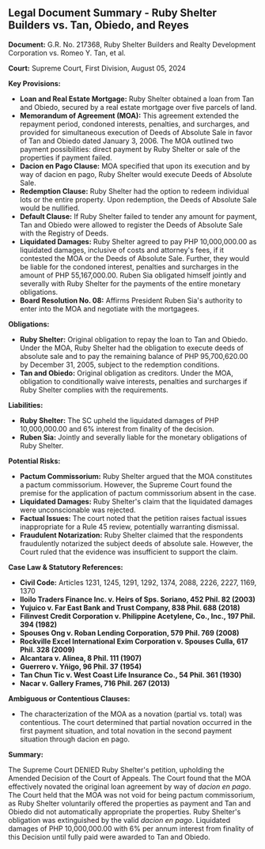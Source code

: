 ## Legal Document Summary - Ruby Shelter Builders vs. Tan, Obiedo, and Reyes

**Document:** G.R. No. 217368, Ruby Shelter Builders and Realty Development Corporation vs. Romeo Y. Tan, et al.

**Court:** Supreme Court, First Division, August 05, 2024

**Key Provisions:**

*   **Loan and Real Estate Mortgage:** Ruby Shelter obtained a loan from Tan and Obiedo, secured by a real estate mortgage over five parcels of land.
*   **Memorandum of Agreement (MOA):** This agreement extended the repayment period, condoned interests, penalties, and surcharges, and provided for simultaneous execution of Deeds of Absolute Sale in favor of Tan and Obiedo dated January 3, 2006. The MOA outlined two payment possibilities: direct payment by Ruby Shelter or sale of the properties if payment failed.
*   **Dacion en Pago Clause:** MOA specified that upon its execution and by way of dacion en pago, Ruby Shelter would execute Deeds of Absolute Sale.
*   **Redemption Clause:** Ruby Shelter had the option to redeem individual lots or the entire property. Upon redemption, the Deeds of Absolute Sale would be nullified.
*   **Default Clause:** If Ruby Shelter failed to tender any amount for payment, Tan and Obiedo were allowed to register the Deeds of Absolute Sale with the Registry of Deeds.
*   **Liquidated Damages:** Ruby Shelter agreed to pay PHP 10,000,000.00 as liquidated damages, inclusive of costs and attorney's fees, if it contested the MOA or the Deeds of Absolute Sale. Further, they would be liable for the condoned interest, penalties and surcharges in the amount of PHP 55,167,000.00. Ruben Sia obligated himself jointly and severally with Ruby Shelter for the payments of the entire monetary obligations.
*   **Board Resolution No. 08:** Affirms President Ruben Sia's authority to enter into the MOA and negotiate with the mortgagees.

**Obligations:**

*   **Ruby Shelter:** Original obligation to repay the loan to Tan and Obiedo. Under the MOA, Ruby Shelter had the obligation to execute deeds of absolute sale and to pay the remaining balance of PHP 95,700,620.00 by December 31, 2005, subject to the redemption conditions.
*   **Tan and Obiedo:** Original obligation as creditors. Under the MOA, obligation to conditionally waive interests, penalties and surcharges if Ruby Shelter complies with the requirements.

**Liabilities:**

*   **Ruby Shelter:** The SC upheld the liquidated damages of PHP 10,000,000.00 and 6% interest from finality of the decision.
*   **Ruben Sia:** Jointly and severally liable for the monetary obligations of Ruby Shelter.

**Potential Risks:**

*   **Pactum Commissorium:** Ruby Shelter argued that the MOA constitutes a pactum commissorium. However, the Supreme Court found the premise for the application of pactum commissorium absent in the case.
*   **Liquidated Damages:** Ruby Shelter's claim that the liquidated damages were unconscionable was rejected.
*   **Factual Issues:** The court noted that the petition raises factual issues inappropriate for a Rule 45 review, potentially warranting dismissal.
*   **Fraudulent Notarization:** Ruby Shelter claimed that the respondents fraudulently notarized the subject deeds of absolute sale. However, the Court ruled that the evidence was insufficient to support the claim.

**Case Law & Statutory References:**

*   **Civil Code:** Articles 1231, 1245, 1291, 1292, 1374, 2088, 2226, 2227, 1169, 1370
*   **Iloilo Traders Finance Inc. v. Heirs of Sps. Soriano, 452 Phil. 82 (2003)**
*   **Yujuico v. Far East Bank and Trust Company, 838 Phil. 688 (2018)**
*   **Filinvest Credit Corporation v. Philippine Acetylene, Co., Inc., 197 Phil. 394 (1982)**
*   **Spouses Ong v. Roban Lending Corporation, 579 Phil. 769 (2008)**
*   **Rockville Excel International Exim Corporation v. Spouses Culla, 617 Phil. 328 (2009)**
*   **Alcantara v. Alinea, 8 Phil. 111 (1907)**
*   **Guerrero v. Yñigo, 96 Phil. 37 (1954)**
*   **Tan Chun Tic v. West Coast Life Insurance Co., 54 Phil. 361 (1930)**
*   **Nacar v. Gallery Frames, 716 Phil. 267 (2013)**

**Ambiguous or Contentious Clauses:**

*   The characterization of the MOA as a novation (partial vs. total) was contentious. The court determined that partial novation occurred in the first payment situation, and total novation in the second payment situation through dacion en pago.

**Summary:**

The Supreme Court DENIED Ruby Shelter's petition, upholding the Amended Decision of the Court of Appeals. The Court found that the MOA effectively novated the original loan agreement by way of *dacion en pago*. The Court held that the MOA was not void for being pactum commissorium, as Ruby Shelter voluntarily offered the properties as payment and Tan and Obiedo did not automatically appropriate the properties. Ruby Shelter's obligation was extinguished by the valid *dacion en pago*. Liquidated damages of PHP 10,000,000.00 with 6% per annum interest from finality of this Decision until fully paid were awarded to Tan and Obiedo.
